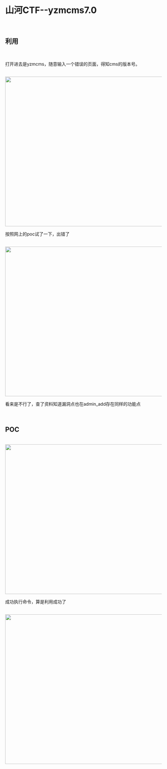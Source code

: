 # 山河CTF--yzmcms7.0

<br>

## 利用

<br>

打开进去是yzmcms，随意输入一个错误的页面，得知cms的版本号。

<br>

<img src="https://54huarui.github.io/blogs/SHCTF1/1.png" width="880" height="480">

<br>

按照网上的poc试了一下，出错了

<br>

<img src="https://54huarui.github.io/blogs/SHCTF1/2.png" width="880" height="480">

<br>

看来是不行了，查了资料知道漏洞点也在admin_add存在同样的功能点

<br>

## POC

<br>

<img src="https://54huarui.github.io/blogs/SHCTF1/3.png" width="880" height="480">

<br>

成功执行命令，算是利用成功了

<br>

<img src="https://54huarui.github.io/blogs/SHCTF1/4.png" width="880" height="480">